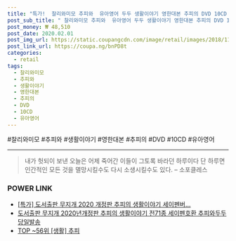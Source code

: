 ```yaml
--- 
title: "특가!  찰리와미모 추피와  유아영어 두두 생활이야기 영한대본 추피의 DVD 10CD 오리지..." 
post_sub_title: " 찰리와미모 추피와  유아영어 두두 생활이야기 영한대본 추피의 DVD 10CD 오리지널 세트 추피생활동화 2집 애니메이션" 
post_money: ₩ 48,510 
post_date: 2020.02.01 
post_img_url: https://static.coupangcdn.com/image/retail/images/2018/11/21/17/5/f3592e14-15b9-44f8-94dd-80f640f224ca.jpg 
post_link_url: https://coupa.ng/bnPD8t 
categories: 
  - retail 
tags: 
  - 찰리와미모 
  - 추피와 
  - 생활이야기 
  - 영한대본 
  - 추피의 
  - DVD 
  - 10CD 
  - 유아영어 
--- 
```

  #찰리와미모 #추피와 #생활이야기 #영한대본 #추피의 #DVD #10CD #유아영어 
<hr> 

> 내가 헛되이 보낸 오늘은 어제 죽어간 이들이 그토록 바라던 하루이다 단 하루면 인간적인 모든 것을 멸망시킬수도 다시 소생시킬수도 있다. – 소포클레스 


### POWER LINK

* <a href="https://blog.naver.com/santokki14/221792524232" target="_blank">[특가] 도서출판 무지개 2020 개정판 추피의 생활이야기 세이펜버...</a>
* <a href="https://blog.naver.com/fasyy4321/221792618658" target="_blank">도서출판 무지개 2020년개정판 추피의 생활이야기 전71종 세이펜호환 추피와두두 당일발송</a>
* <a href="https://blog.naver.com/an0733/221792468663" target="_blank"> TOP ~56위 [생활] 추피</a>
